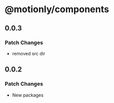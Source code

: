 # @motionly/components

## 0.0.3

### Patch Changes

- removed src dir

## 0.0.2

### Patch Changes

- New packages

